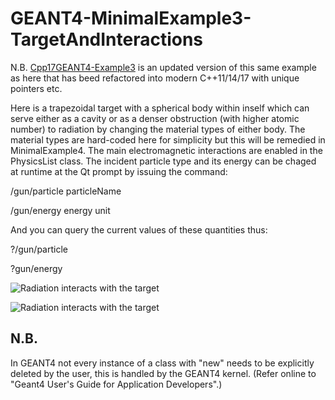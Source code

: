 # GEANT4-MinimalExample3-TargetAndInteractions
N.B.
[Cpp17GEANT4-Example3](https://github.com/MariuszJozef/Cpp17GEANT4-Example3) is an updated version of this same example as here that has beed refactored into modern C++11/14/17 with unique pointers etc.

Here is a trapezoidal target with a spherical body within inself which can serve either as a cavity or as a denser obstruction (with higher atomic number) to radiation by changing the material types of either body. The material types are hard-coded here for simplicity but this will be remedied in MinimalExample4. The main electromagnetic interactions are enabled in the PhysicsList class. The incident particle type and its energy can be chaged at runtime at the Qt prompt by issuing the command:

/gun/particle particleName
  
/gun/energy energy unit
  
And you can query the current values of these quantities thus:

?/gun/particle

?gun/energy

![Radiation interacts with the target](GEANT4-MinimalWorkingExample3-run1.gif)

![Radiation interacts with the target](GEANT4-MinimalWorkingExample3-run3.gif)

## N.B.
In GEANT4 not every instance of a class with "new" needs to be explicitly deleted by the user, this is handled by the GEANT4 kernel. (Refer online to "Geant4 User's Guide for Application Developers".)
